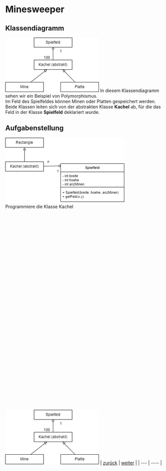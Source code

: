   <meta charset="utf-8" />
  <title>Informatik</title>
  <link rel="stylesheet" href="https://Hi2272.github.io/StyleMD.css">
 
 # Minesweeper
## Klassendiagramm
 ![alt text](01KlassendiagrammSpielfeld.png)
In diesem Klassendiagramm sehen wir ein Beispiel von Polymorphismus.  
Im Feld des Spielfeldes können Minen oder Platten gespeichert werden.   
Beide Klassen leiten sich von der abstrakten Klasse **Kachel** ab, für die das Feld in der Klasse **Spielfeld** deklariert wurde.

## Aufgabenstellung


![alt text](Klassendiagramm.png)  
Programmiere die Klasse Kachel

  
  <section>
    <iframe
    srcdoc="<script>window.jo_doc = window.frameElement.textContent;</script><script src='https://Hi2272.github.io/include/js/includeide/includeIDE.js'></script>"
    width="100%" height="600" frameborder="0">
    {'id': 'Java', 'speed': 2000, 
    'withBottomPanel': true ,'withPCode': false ,'withConsole': true ,
    'withFileList': true ,'withErrorList': true}
    <script id="javaCode" type="plain/text" title="Kachel.java" src="01Kachel.java"></script>
    <script id="javaCode" type="plain/text" title="Spielfeld.java" src="01Spielfeld.java"></script>
  
  
  </script>
  
   </iframe>
</section>


![alt text](01KlassendiagrammSpielfeld.png)
| [zurück](../index.html) | [weiter](01Klassendiagramm.html) | 
| --- | ---- |
